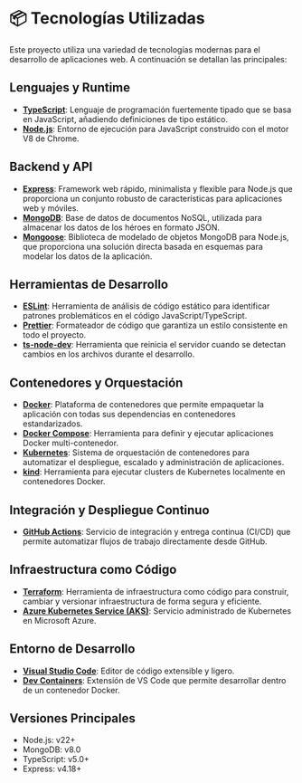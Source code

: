 # 📦 Tecnologías Utilizadas

Este proyecto utiliza una variedad de tecnologías modernas para el desarrollo de aplicaciones web. A continuación se detallan las principales:

## Lenguajes y Runtime

- **[TypeScript](https://www.typescriptlang.org/)**: Lenguaje de programación fuertemente tipado que se basa en JavaScript, añadiendo definiciones de tipo estático.
- **[Node.js](https://nodejs.org/)**: Entorno de ejecución para JavaScript construido con el motor V8 de Chrome.

## Backend y API

- **[Express](https://expressjs.com/es/)**: Framework web rápido, minimalista y flexible para Node.js que proporciona un conjunto robusto de características para aplicaciones web y móviles.
- **[MongoDB](https://www.mongodb.com/)**: Base de datos de documentos NoSQL, utilizada para almacenar los datos de los héroes en formato JSON.
- **[Mongoose](https://mongoosejs.com/)**: Biblioteca de modelado de objetos MongoDB para Node.js, que proporciona una solución directa basada en esquemas para modelar los datos de la aplicación.

## Herramientas de Desarrollo

- **[ESLint](https://eslint.org/)**: Herramienta de análisis de código estático para identificar patrones problemáticos en el código JavaScript/TypeScript.
- **[Prettier](https://prettier.io/)**: Formateador de código que garantiza un estilo consistente en todo el proyecto.
- **[ts-node-dev](https://github.com/wclr/ts-node-dev)**: Herramienta que reinicia el servidor cuando se detectan cambios en los archivos durante el desarrollo.

## Contenedores y Orquestación

- **[Docker](https://www.docker.com/)**: Plataforma de contenedores que permite empaquetar la aplicación con todas sus dependencias en contenedores estandarizados.
- **[Docker Compose](https://docs.docker.com/compose/)**: Herramienta para definir y ejecutar aplicaciones Docker multi-contenedor.
- **[Kubernetes](https://kubernetes.io/)**: Sistema de orquestación de contenedores para automatizar el despliegue, escalado y administración de aplicaciones.
- **[kind](https://kind.sigs.k8s.io/)**: Herramienta para ejecutar clusters de Kubernetes localmente en contenedores Docker.

## Integración y Despliegue Continuo

- **[GitHub Actions](https://github.com/features/actions)**: Servicio de integración y entrega continua (CI/CD) que permite automatizar flujos de trabajo directamente desde GitHub.

## Infraestructura como Código

- **[Terraform](https://www.terraform.io/)**: Herramienta de infraestructura como código para construir, cambiar y versionar infraestructura de forma segura y eficiente.
- **[Azure Kubernetes Service (AKS)](https://azure.microsoft.com/es-es/products/kubernetes-service)**: Servicio administrado de Kubernetes en Microsoft Azure.

## Entorno de Desarrollo

- **[Visual Studio Code](https://code.visualstudio.com/)**: Editor de código extensible y ligero.
- **[Dev Containers](https://code.visualstudio.com/docs/remote/containers)**: Extensión de VS Code que permite desarrollar dentro de un contenedor Docker.

## Versiones Principales

- Node.js: v22+
- MongoDB: v8.0
- TypeScript: v5.0+
- Express: v4.18+